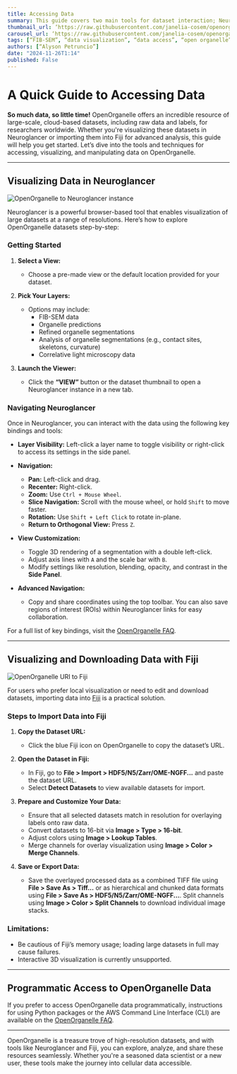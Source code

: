 ```yaml
---
title: Accessing Data
summary: This guide covers two main tools for dataset interaction; Neuroglancer, a browser-based tool for multi-resolution navigation with advanced features, and Fiji, a desktop app for local visualization, processing, and format conversion. Python and AWS CLI also support programmatic access.
thumbnail_url: ‘https://raw.githubusercontent.com/janelia-cosem/openorganelle-blog/main/assets/accessdatabanner.png’
carousel_url: ‘https://raw.githubusercontent.com/janelia-cosem/openorganelle-blog/main/assets/accessdatabanner.png’
tags: [“FIB-SEM”, “data visualization”, “data access”, “open organelle”, “open data”]
authors: [“Alyson Petruncio”]
date: "2024-11-26T1:14"
published: False
---
```

# A Quick Guide to Accessing Data

**So much data, so little time!** OpenOrganelle offers an incredible resource of large-scale, cloud-based datasets, including raw data and labels, for researchers worldwide. Whether you're visualizing these datasets in Neuroglancer or importing them into Fiji for advanced analysis, this guide will help you get started. Let’s dive into the tools and techniques for accessing, visualizing, and manipulating data on OpenOrganelle.

---

## **Visualizing Data in Neuroglancer**

![OpenOrganelle to Neuroglancer instance](https://raw.githubusercontent.com/janelia-cosem/openorganelle-blog/main/assets/accessdata4.gif)

Neuroglancer is a powerful browser-based tool that enables visualization of large datasets at a range of resolutions. Here’s how to explore OpenOrganelle datasets step-by-step:

### **Getting Started**

1. **Select a View:**
   - Choose a pre-made view or the default location provided for your dataset.

2. **Pick Your Layers:**
   - Options may include:
     - FIB-SEM data
     - Organelle predictions
     - Refined organelle segmentations
     - Analysis of organelle segmentations (e.g., contact sites, skeletons, curvature)
     - Correlative light microscopy data

3. **Launch the Viewer:**
   - Click the **“VIEW”** button or the dataset thumbnail to open a Neuroglancer instance in a new tab.

### **Navigating Neuroglancer**

Once in Neuroglancer, you can interact with the data using the following key bindings and tools:

- **Layer Visibility:** Left-click a layer name to toggle visibility or right-click to access its settings in the side panel.
- **Navigation:**
  - **Pan:** Left-click and drag.
  - **Recenter:** Right-click.
  - **Zoom:** Use `Ctrl + Mouse Wheel`.
  - **Slice Navigation:** Scroll with the mouse wheel, or hold `Shift` to move faster.
  - **Rotation:** Use `Shift + Left Click` to rotate in-plane.
  - **Return to Orthogonal View:** Press `Z`.

- **View Customization:**
  - Toggle 3D rendering of a segmentation with a double left-click.
  - Adjust axis lines with `A` and the scale bar with `B`.
  - Modify settings like resolution, blending, opacity, and contrast in the **Side Panel**.

- **Advanced Navigation:**
  - Copy and share coordinates using the top toolbar. You can also save regions of interest (ROIs) within Neuroglancer links for easy collaboration.

For a full list of key bindings, visit the [OpenOrganelle FAQ](https://www.openorganelle.com/faq).

---

## **Visualizing and Downloading Data with Fiji**

![OpenOrganelle URI to Fiji](https://raw.githubusercontent.com/janelia-cosem/openorganelle-blog/main/assets/accessdata5.gif)

For users who prefer local visualization or need to edit and download datasets, importing data into [Fiji](https://imagej.net/software/fiji/) is a practical solution.

### **Steps to Import Data into Fiji**

1. **Copy the Dataset URL:**
   - Click the blue Fiji icon on OpenOrganelle to copy the dataset’s URL.

2. **Open the Dataset in Fiji:**
   - In Fiji, go to **File > Import > HDF5/N5/Zarr/OME-NGFF...** and paste the dataset URL.
   - Select **Detect Datasets** to view available datasets for import.

3. **Prepare and Customize Your Data:**
   - Ensure that all selected datasets match in resolution for overlaying labels onto raw data.
   - Convert datasets to 16-bit via **Image > Type > 16-bit**.
   - Adjust colors using **Image > Lookup Tables**.
   - Merge channels for overlay visualization using **Image > Color > Merge Channels**.

4. **Save or Export Data:**
   - Save the overlayed processed data as a combined TIFF file using **File > Save As > Tiff...** or as hierarchical and chunked data formats using **File > Save As > HDF5/N5/Zarr/OME-NGFF...**. Split channels using **Image > Color > Split Channels** to download individual image stacks.

### **Limitations:**
   - Be cautious of Fiji’s memory usage; loading large datasets in full may cause failures.
   - Interactive 3D visualization is currently unsupported.

---

## **Programmatic Access to OpenOrganelle Data**

If you prefer to access OpenOrganelle data programmatically, instructions for using Python packages or the AWS Command Line Interface (CLI) are available on the [OpenOrganelle FAQ](https://www.openorganelle.com/faq).

---

OpenOrganelle is a treasure trove of high-resolution datasets, and with tools like Neuroglancer and Fiji, you can explore, analyze, and share these resources seamlessly. Whether you're a seasoned data scientist or a new user, these tools make the journey into cellular data accessible.
